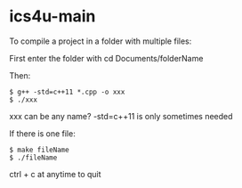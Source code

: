 # ics4u-main

To compile a project in a folder with multiple files:

First enter the folder with cd Documents/folderName

Then: 

```
$ g++ -std=c++11 *.cpp -o xxx
$ ./xxx
```
xxx can be any name?
-std=c++11 is only sometimes needed

If there is one file:

``` 
$ make fileName
$ ./fileName
```

ctrl + c at anytime to quit
